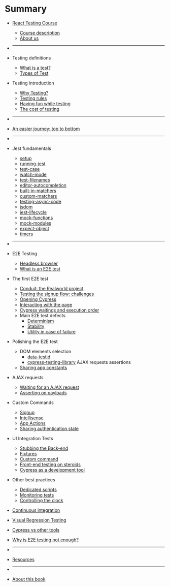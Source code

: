 # Summary

- [React Testing Course](README.md)
  - [Course description](book/course-description.md)
  - [About us](book/about-us.md)
- ***
- Testing definitions
  - [What is a test?](book/what-is-a-test.md)
  - [Types of Test](book/types-of-test.md)
- Testing introduction
  - [Why Testing?](book/why-testing.md)
  - [Testing rules](book/testing-rules.md)
  - [Having fun while testing](book/having-fun-while-testing.md)
  - [The cost of testing](book/the-cost-of-testing.md)
- ***
- [An easier journey: top to bottom](book/top-to-bottom.md)
- ***
- Jest fundamentals

  - [setup](book/jest-101/setup.md)
  - [running-jest](book/jest-101/running-jest.md)
  - [test-case](book/jest-101/test-case.md)
  - [watch-mode](book/jest-101/watch-mode.md)
  - [test-filenames](book/jest-101/test-filenames.md)
  - [editor-autocompletion](book/jest-101/editor-autocompletion.md)
  - [built-in-matchers](book/jest-101/built-in-matchers.md)
  - [custom-matchers](book/jest-101/custom-matchers.md)
  - [testing-async-code](book/jest-101/testing-async-code.md)
  - [jsdom](book/jest-101/jsdom.md)
  - [jest-lifecycle](book/jest-101/jest-lifecycle.md)
  - [mock-functions](book/jest-101/mock-function.md)
  - [mock-modules](book/jest-101/mock-modules.md)
  - [expect-object](book/jest-101/expect-object.md)
  - [timers](book/jest-101/timers.md)

- ***
- E2E Testing
  - [Headless browser](book/headless-browser.md)
  - [What is an E2E test](book/what-is-an-e2e-test.md)
- The first E2E test
  - [Conduit: the Realworld project](book/the-realworld-project.md)
  - [Testing the signup flow: challenges](book/signup-flow-challenges.md)
  - [Opening Cypress](book/opening-cypress.md)
  - [Interacting with the page](book/interacting-with-the-page.md)
  - [Cypress waitings and execution order](book/cypress-waitings-and-execution-order.md)
  - Main E2E test defects
    - [Determinism](book/e2e-test-defects-determinism.md)
    - [Stability](book/e2e-test-defects-stability.md)
    - [Utility in case of failure](book/utility-in-case-of-failure.md)
- Polishing the E2E test
  - DOM elements selection
    - [data-testid](book/dom-elements-selection.md)
    - [cypress-testing-library](book/cypress-testing-library.md)
      AJAX requests assertions
  - [Sharing app constants](book/app-constants.md)
- AJAX requests
  - [Waiting for an AJAX request](book/waiting-for-ajax-request.md)
  - [Asserting on payloads](book/payload-assertions.md)
- Custom Commands
  - [Signup](book/signup-custom-command.md)
  - [Intellisense](book/custom-command-intellisense.md)
  - [App Actions](book/app-actions.md)
  - [Sharing authentication state](book/sharing-authentication-state.md)
- UI Integration Tests
  - [Stubbing the Back-end](book/stubbing-the-backend.md)
  - [Fixtures](book/fixtures.md)
  - [Custom command](book/integration-custom-command.md)
  - [Front-end testing on steroids](book/front-end-testing-on-steroids.md)
  - [Cypress as a development tool](book/cypress-as-a-development-tool.md)
- Other best practices
  - [Dedicated scripts](book/dedicated-scripts.md)
  - [Monitoring tests](book/monitoring-tests.md)
  - [Controlling the clock](book/controlling-the-clock.md)
- [Continuous integration](book/continuous-integration.md)
- [Visual Regression Testing](book/visual-regression-testing.md)
- [Cypress vs other tools](book/cypress-vs-other-tools.md)
- [Why is E2E testing not enough?](book/why-is-e2e-testing-not-enough.md)
- ***
- [Resources](book/resources.md)
- ***
- [About this book](book/about-the-book.md)
